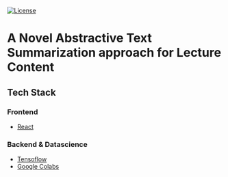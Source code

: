 [![License](https://img.shields.io/badge/License-MIT-blue.svg)](LICENSE.md)

# A Novel Abstractive Text Summarization approach for Lecture Content

## **Tech Stack**

### **Frontend**
- [React](https://react.dev/)

### **Backend & Datascience**
- [Tensoflow](https://www.tensorflow.org/)
- [Google Colabs](https://colab.research.google.com/?utm_source=scs-index)
